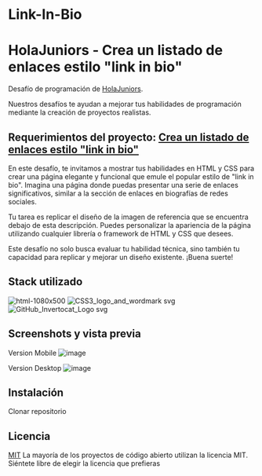 # Link-In-Bio
# HolaJuniors - Crea un listado de enlaces estilo "link in bio"
Desafío de programación de [HolaJuniors](https://holajuniors.com).

Nuestros desafíos te ayudan a mejorar tus habilidades de programación mediante la creación de proyectos realistas.

## Requerimientos del proyecto: [Crea un listado de enlaces estilo "link in bio"](https://holajuniors.com/challenges/crea-un-listado-de-enlaces-estilo-link-in-bio)

En este desafío, te invitamos a mostrar tus habilidades en HTML y CSS para crear una página elegante y funcional que emule el popular estilo de "link in bio". Imagina una página donde puedas presentar una serie de enlaces significativos, similar a la sección de enlaces en biografías de redes sociales.

Tu tarea es replicar el diseño de la imagen de referencia que se encuentra debajo de esta descripción. Puedes personalizar la apariencia de la página utilizando cualquier librería o framework de HTML y CSS que desees.

Este desafío no solo busca evaluar tu habilidad técnica, sino también tu capacidad para replicar y mejorar un diseño existente.  ¡Buena suerte!

## Stack utilizado
![html-1080x500](https://github.com/Dubox21/Link-In-Bio/assets/84655244/dd73f3ad-036e-461c-afb3-5a1069f25d13) ![CSS3_logo_and_wordmark svg](https://github.com/Dubox21/Link-In-Bio/assets/84655244/c5d5c984-e03b-4202-9a47-1c81f9701304) ![GitHub_Invertocat_Logo svg](https://github.com/Dubox21/Link-In-Bio/assets/84655244/7c778ecf-5ec3-4482-9335-2e35db157ef4)

## Screenshots y vista previa
Version Mobile
![image](https://github.com/Dubox21/Link-In-Bio/assets/84655244/e9bb02aa-b176-4674-b7d8-a7d8f9387446)

Version Desktop
![image](https://github.com/Dubox21/Link-In-Bio/assets/84655244/6211c5ff-7212-448d-bd2f-3831111b6af2)


## Instalación
Clonar repositorio 

## Licencia
[MIT](https://choosealicense.com/licenses/mit/)
La mayoría de los proyectos de código abierto utilizan la licencia MIT. Siéntete libre de elegir la licencia que prefieras
